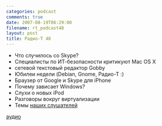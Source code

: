 ```yaml
---
categories: podcast
comments: true
date: 2007-08-19T06:29:00
filename: rt_podcast48
layout: post
title: Радио-T 48
---
```


- Что случилось со Skype?
- Специалисты по ИТ-безопасности критикуют Mac OS X
- сетевой текстовый редактор Gobby
- Юбилеи недели (Debian, Gnome, Радио-Т :)
- Браузер от Google и Skype для iPhone
- Почему зависает Windows?
- Слухи о новых iPod
- Разговоры вокруг виртуализации
- Темы [наших слушателей](http://radio-t.com/index.php/2007/08/15/temyi-dlya-47-2/#comments)

[аудио](http://cdn.radio-t.com/rt_podcast48.mp3)
<audio src="http://cdn.radio-t.com/rt_podcast48.mp3" preload="none"></audio>

